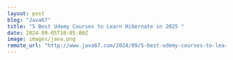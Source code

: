 ```yaml
---
layout: post
blog: "Java67"
title: "5 Best Udemy Courses to Learn Hibernate in 2025 "
date: 2024-09-05T10:05:00Z
image: images/java.png
remote_url: "http://www.java67.com/2024/09/5-best-udemy-courses-to-learn-hibernate.html"
---
```

